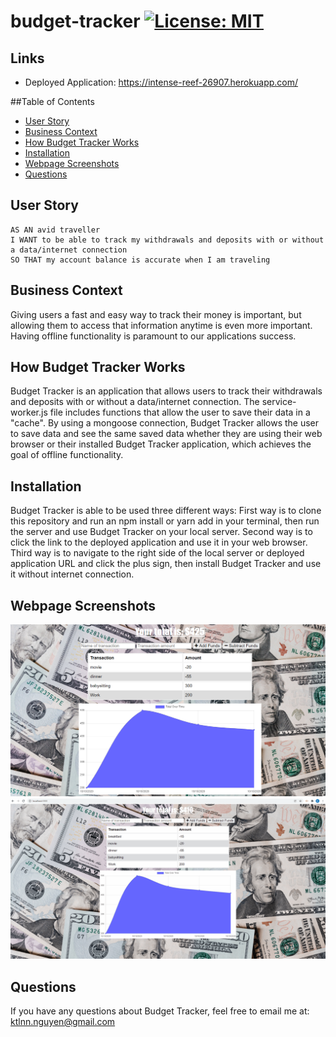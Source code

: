 # budget-tracker [![License: MIT](https://img.shields.io/badge/License-MIT-yellow.svg)](https://opensource.org/licenses/MIT)

## Links 
- Deployed Application: https://intense-reef-26907.herokuapp.com/

##Table of Contents
* [User Story](#user-story)
* [Business Context](#business-context)
* [How Budget Tracker Works](#how-budget-tracker-works)
* [Installation](#installation)
* [Webpage Screenshots](#webpage-screenshots)
* [Questions](#Questions)

## User Story
```
AS AN avid traveller
I WANT to be able to track my withdrawals and deposits with or without a data/internet connection
SO THAT my account balance is accurate when I am traveling
```

## Business Context

Giving users a fast and easy way to track their money is important, but allowing them to access that information anytime is even more important. Having offline functionality is paramount to our applications success.

## How Budget Tracker Works
Budget Tracker is an application that allows users to track their withdrawals and deposits with or without a data/internet connection. The service-worker.js file includes functions that allow the user to save their data in a "cache". By using a mongoose connection, Budget Tracker allows the user to save data and see the same saved data whether they are using their web browser or their installed Budget Tracker application, which achieves the goal of offline functionality. 

## Installation
Budget Tracker is able to be used three different ways:
First way is to clone this repository and run an npm install or yarn add in your terminal, then run the server and use Budget Tracker on your local server. 
Second way is to click the link to the deployed application and use it in your web browser.
Third way is to navigate to the right side of the local server or deployed application URL and click the plus sign, then install Budget Tracker and use it without internet connection. 

## Webpage Screenshots
![budget-tracker-screenshot](images/budget-tracker-screenshot.png)
![budget-tracker-demo](images/budget-tracker-demo.gif)

## Questions 
If you have any questions about Budget Tracker, feel free to email me at: ktlnn.nguyen@gmail.com
